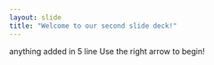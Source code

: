 ```yaml
---
layout: slide
title: "Welcome to our second slide deck!"
---
```

anything added in 5 line
Use the right arrow to begin!
